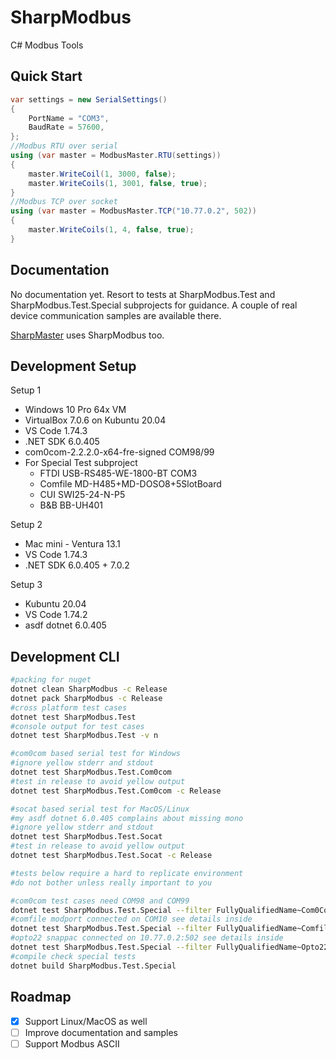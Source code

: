 # SharpModbus

C# Modbus Tools

## Quick Start

```csharp
var settings = new SerialSettings()
{
    PortName = "COM3",
    BaudRate = 57600,
};
//Modbus RTU over serial
using (var master = ModbusMaster.RTU(settings))
{
    master.WriteCoil(1, 3000, false);
    master.WriteCoils(1, 3001, false, true);
}
//Modbus TCP over socket
using (var master = ModbusMaster.TCP("10.77.0.2", 502))
{
    master.WriteCoils(1, 4, false, true);
}
```

## Documentation

No documentation yet. Resort to tests at SharpModbus.Test and SharpModbus.Test.Special subprojects for guidance. A couple of real device communication samples are available there.

[SharpMaster](https://github.com/samuelventura/SharpMaster) uses SharpModbus too.

## Development Setup

Setup 1
- Windows 10 Pro 64x VM
- VirtualBox 7.0.6 on Kubuntu 20.04
- VS Code 1.74.3
- .NET SDK 6.0.405
- com0com-2.2.2.0-x64-fre-signed COM98/99
- For Special Test subproject
  - FTDI USB-RS485-WE-1800-BT COM3
  - Comfile MD-H485+MD-DOSO8+5SlotBoard
  - CUI SWI25-24-N-P5
  - B&B BB-UH401 

Setup 2
- Mac mini - Ventura 13.1
- VS Code 1.74.3
- .NET SDK 6.0.405 + 7.0.2

Setup 3
- Kubuntu 20.04
- VS Code 1.74.2
- asdf dotnet 6.0.405

## Development CLI

```bash
#packing for nuget
dotnet clean SharpModbus -c Release
dotnet pack SharpModbus -c Release
#cross platform test cases
dotnet test SharpModbus.Test
#console output for test cases
dotnet test SharpModbus.Test -v n

#com0com based serial test for Windows
#ignore yellow stderr and stdout
dotnet test SharpModbus.Test.Com0com
#test in release to avoid yellow output
dotnet test SharpModbus.Test.Com0com -c Release

#socat based serial test for MacOS/Linux
#my asdf dotnet 6.0.405 complains about missing mono
#ignore yellow stderr and stdout
dotnet test SharpModbus.Test.Socat
#test in release to avoid yellow output
dotnet test SharpModbus.Test.Socat -c Release

#tests below require a hard to replicate environment
#do not bother unless really important to you

#com0com test cases need COM98 and COM99
dotnet test SharpModbus.Test.Special --filter FullyQualifiedName~Com0ComSlaveTest
#comfile modport connected on COM10 see details inside
dotnet test SharpModbus.Test.Special --filter FullyQualifiedName~ComfileModportTest
#opto22 snappac connected on 10.77.0.2:502 see details inside
dotnet test SharpModbus.Test.Special --filter FullyQualifiedName~Opto22SnapPacTest
#compile check special tests
dotnet build SharpModbus.Test.Special
```

## Roadmap

- [x] Support Linux/MacOS as well
- [ ] Improve documentation and samples
- [ ] Support Modbus ASCII
